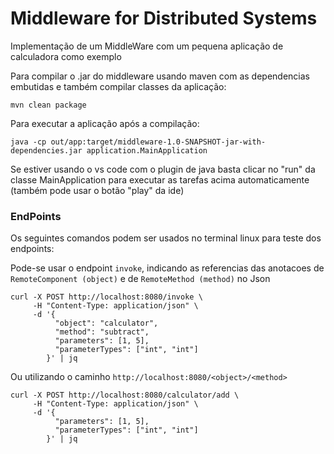 # Middleware for Distributed Systems

Implementação de um MiddleWare com um pequena aplicação de calculadora como exemplo

Para compilar o .jar do middleware usando maven com as dependencias embutidas e também compilar classes da aplicação:

```
mvn clean package
```

Para executar a aplicação após a compilação:

```
java -cp out/app:target/middleware-1.0-SNAPSHOT-jar-with-dependencies.jar application.MainApplication
```

Se estiver usando o vs code com o plugin de java basta clicar no "run" da classe MainApplication para executar as tarefas acima automaticamente (também pode usar o botão "play" da ide)

### EndPoints

Os seguintes comandos podem ser usados no terminal linux para teste dos endpoints:

Pode-se usar o endpoint `invoke`, indicando as referencias das anotacoes de `RemoteComponent (object)` e de `RemoteMethod (method)` no Json 

```
curl -X POST http://localhost:8080/invoke \
     -H "Content-Type: application/json" \
     -d '{
          "object": "calculator",
          "method": "subtract",
          "parameters": [1, 5],
          "parameterTypes": ["int", "int"]
        }' | jq
```

Ou utilizando o caminho `http://localhost:8080/<object>/<method> `

```
curl -X POST http://localhost:8080/calculator/add \
     -H "Content-Type: application/json" \
     -d '{
          "parameters": [1, 5],
          "parameterTypes": ["int", "int"]
        }' | jq
```